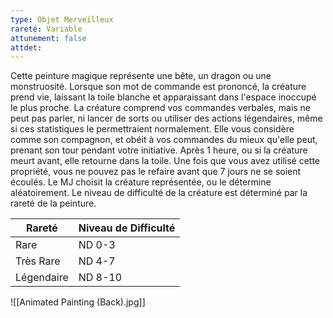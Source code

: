 ```yaml
---
type: Objet Merveilleux
rareté: Variable
attunement: false
attdet:
---
```

Cette peinture magique représente une bête, un dragon ou une monstruosité. Lorsque son mot de commande est prononcé, la créature prend vie, laissant la toile blanche et apparaissant dans l'espace inoccupé le plus proche. La créature comprend vos commandes verbales, mais ne peut pas parler, ni lancer de sorts ou utiliser des actions légendaires, même si ces statistiques le permettraient normalement. Elle vous considère comme son compagnon, et obéit à vos commandes du mieux qu'elle peut, prenant son tour pendant votre initiative. Après 1 heure, ou si la créature meurt avant, elle retourne dans la toile. Une fois que vous avez utilisé cette propriété, vous ne pouvez pas le refaire avant que 7 jours ne se soient écoulés. Le MJ choisit la créature représentée, ou le détermine aléatoirement. Le niveau de difficulté de la créature est déterminé par la rareté de la peinture.

| Rareté     | Niveau de Difficulté |
| ---------- | -------------------- |
| Rare       | ND 0-3               |
| Très Rare  | ND 4-7               |
| Légendaire | ND 8-10              |

![[Animated Painting (Back).jpg]]